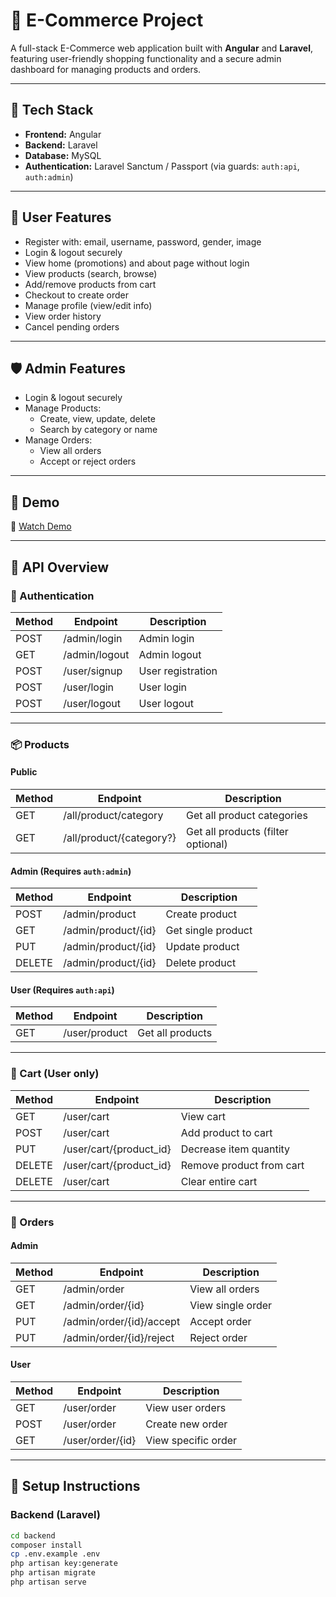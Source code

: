 # 🛒 E-Commerce Project

A full-stack E-Commerce web application built with **Angular** and **Laravel**, featuring user-friendly shopping functionality and a secure admin dashboard for managing products and orders.

---

## 🚀 Tech Stack

- **Frontend:** Angular
- **Backend:** Laravel
- **Database:** MySQL
- **Authentication:** Laravel Sanctum / Passport (via guards: `auth:api`, `auth:admin`)

---

## 👥 User Features

- Register with: email, username, password, gender, image
- Login & logout securely
- View home (promotions) and about page without login
- View products (search, browse)
- Add/remove products from cart
- Checkout to create order
- Manage profile (view/edit info)
- View order history
- Cancel pending orders

---

## 🛡️ Admin Features

- Login & logout securely
- Manage Products:
  - Create, view, update, delete
  - Search by category or name
- Manage Orders:
  - View all orders
  - Accept or reject orders

---

## 🔗 Demo

🎥 [Watch Demo](https://drive.google.com/file/d/1AGgs5N2IuJ45bXM75SHo5QG_hAo3Y7_w/view?usp=sharing)

---

## 🔧 API Overview

### 🔑 Authentication

| Method | Endpoint          | Description         |
|--------|-------------------|---------------------|
| POST   | /admin/login      | Admin login         |
| GET    | /admin/logout     | Admin logout        |
| POST   | /user/signup      | User registration   |
| POST   | /user/login       | User login          |
| POST   | /user/logout      | User logout         |

---

### 📦 Products

#### Public

| Method | Endpoint                   | Description                     |
|--------|----------------------------|---------------------------------|
| GET    | /all/product/category      | Get all product categories      |
| GET    | /all/product/{category?}   | Get all products (filter optional) |

#### Admin (Requires `auth:admin`)

| Method | Endpoint                 | Description          |
|--------|--------------------------|----------------------|
| POST   | /admin/product           | Create product       |
| GET    | /admin/product/{id}      | Get single product   |
| PUT    | /admin/product/{id}      | Update product       |
| DELETE | /admin/product/{id}      | Delete product       |

#### User (Requires `auth:api`)

| Method | Endpoint       | Description         |
|--------|----------------|---------------------|
| GET    | /user/product  | Get all products    |

---

### 🛒 Cart (User only)

| Method  | Endpoint                         | Description                      |
|---------|----------------------------------|----------------------------------|
| GET     | /user/cart                       | View cart                        |
| POST    | /user/cart                       | Add product to cart              |
| PUT     | /user/cart/{product_id}          | Decrease item quantity           |
| DELETE  | /user/cart/{product_id}          | Remove product from cart         |
| DELETE  | /user/cart                       | Clear entire cart                |

---

### 📑 Orders

#### Admin

| Method | Endpoint                     | Description          |
|--------|------------------------------|----------------------|
| GET    | /admin/order                 | View all orders      |
| GET    | /admin/order/{id}           | View single order    |
| PUT    | /admin/order/{id}/accept    | Accept order         |
| PUT    | /admin/order/{id}/reject    | Reject order         |

#### User

| Method | Endpoint                  | Description          |
|--------|---------------------------|----------------------|
| GET    | /user/order               | View user orders     |
| POST   | /user/order               | Create new order     |
| GET    | /user/order/{id}         | View specific order  |

---

## 📝 Setup Instructions

### Backend (Laravel)
```bash
cd backend
composer install
cp .env.example .env
php artisan key:generate
php artisan migrate
php artisan serve
